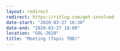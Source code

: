```yaml
---
layout: redirect
redirect: https://ritlug.com/get-involved
date-start: "2020-03-27 16:30"
date-end: "2020-03-27 18:00"
location: "GOL-2620"
title: "Meeting (Topic TBD)"
---
```

